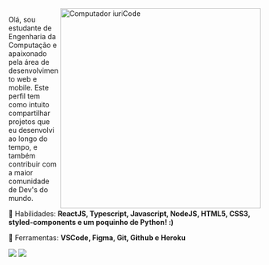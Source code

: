 <img src="https://raw.githubusercontent.com/MicaelliMedeiros/micaellimedeiros/master/image/computer-illustration.png" min-width="400px" max-width="400px" width="400px" align="right" alt="Computador iuriCode">

<p align="left"> 
  Olá, sou estudante de Engenharia da Computação e apaixonado pela área de
  desenvolvimento web e mobile. Este perfil tem como intuito compartilhar
  projetos que eu desenvolvi ao longo do tempo, e também contribuir com a 
  maior comunidade de Dev's do mundo.
</p>

<p align="left">
  🦄 Habilidades: <strong>ReactJS, Typescript, Javascript, NodeJS, HTML5, CSS3, styled-components e um poquinho de Python! :)</strong>
</p>

<p align="left">
  💼 Ferramentas: <strong>VSCode, Figma, Git, Github e Heroku</strong>
</p>

<p align="left">
  <a href="hiagomuuu@gmail.com" alt="Gmail">
  <img src="https://img.shields.io/badge/-Gmail-FF0000?style=flat-square&labelColor=FF0000&logo=gmail&logoColor=white&link=LINK-DO-SEU-EMAIL" /></a>

  <a href="https://www.linkedin.com/in/hiago-murilo/" alt="Linkedin">
  <img src="https://img.shields.io/badge/-Linkedin-0e76a8?style=flat-square&logo=Linkedin&logoColor=white&link=LINK-DO-SEU-LINKEDIN" /></a>
</p> 
